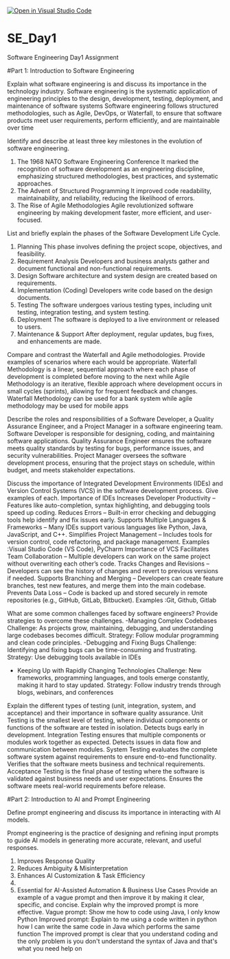 [![Open in Visual Studio Code](https://classroom.github.com/assets/open-in-vscode-2e0aaae1b6195c2367325f4f02e2d04e9abb55f0b24a779b69b11b9e10269abc.svg)](https://classroom.github.com/online_ide?assignment_repo_id=18390490&assignment_repo_type=AssignmentRepo)
# SE_Day1
Software Engineering Day1 Assignment

#Part 1: Introduction to Software Engineering

Explain what software engineering is and discuss its importance in the technology industry.
Software engineering is the systematic application of engineering principles to the design, development, testing, deployment, and maintenance of software systems
Software engineering follows structured methodologies, such as Agile, DevOps, or Waterfall, to ensure that software products meet user requirements, perform efficiently, and are maintainable over time

Identify and describe at least three key milestones in the evolution of software engineering.
1. The 1968 NATO Software Engineering Conference
   It marked the recognition of software development as an engineering discipline, emphasizing structured methodologies, best practices, and systematic approaches.
2. The Advent of Structured Programming
   It improved code readability, maintainability, and reliability, reducing the likelihood of errors.
3. The Rise of Agile Methodologies
   Agile revolutionized software engineering by making development faster, more efficient, and user-focused.

List and briefly explain the phases of the Software Development Life Cycle.
1. Planning
This phase involves defining the project scope, objectives, and feasibility.
2. Requirement Analysis
Developers and business analysts gather and document functional and non-functional requirements.
3. Design
Software architecture and system design are created based on requirements.
4. Implementation (Coding)
Developers write code based on the design documents.
5. Testing
The software undergoes various testing types, including unit testing, integration testing, and system testing.
6. Deployment
The software is deployed to a live environment or released to users.
7. Maintenance & Support
After deployment, regular updates, bug fixes, and enhancements are made.

Compare and contrast the Waterfall and Agile methodologies. Provide examples of scenarios where each would be appropriate. 
Waterfall Methodology is a linear, sequential approach where each phase of development is completed before moving to the next while Agile Methodology is an iterative, flexible approach where development occurs in small cycles (sprints), allowing for frequent feedback and changes.
Waterfall Methodology can be used for a bank system while agile methodology may be used for mobile apps

Describe the roles and responsibilities of a Software Developer, a Quality Assurance Engineer, and a Project Manager in a software engineering team.
 Software Developer is responsible for designing, coding, and maintaining software applications.
 Quality Assurance Engineer ensures the software meets quality standards by testing for bugs, performance issues, and security vulnerabilities.
 Project Manager oversees the software development process, ensuring that the project stays on schedule, within budget, and meets stakeholder expectations.

Discuss the importance of Integrated Development Environments (IDEs) and Version Control Systems (VCS) in the software development process. Give examples of each.
Importance of IDEs
Increases Developer Productivity – Features like auto-completion, syntax highlighting, and debugging tools speed up coding.
Reduces Errors – Built-in error checking and debugging tools help identify and fix issues early.
Supports Multiple Languages & Frameworks – Many IDEs support various languages like Python, Java, JavaScript, and C++.
Simplifies Project Management – Includes tools for version control, code refactoring, and package management.
Examples :Visual Studio Code (VS Code), PyCharm
Importance of VCS
Facilitates Team Collaboration – Multiple developers can work on the same project without overwriting each other’s code.
Tracks Changes and Revisions – Developers can see the history of changes and revert to previous versions if needed.
Supports Branching and Merging – Developers can create feature branches, test new features, and merge them into the main codebase.
Prevents Data Loss – Code is backed up and stored securely in remote repositories (e.g., GitHub, GitLab, Bitbucket).
Examples :Git, Github, Gitlab

What are some common challenges faced by software engineers? Provide strategies to overcome these challenges.
-Managing Complex Codebases
Challenge: As projects grow, maintaining, debugging, and understanding large codebases becomes difficult.
Strategy: Follow modular programming and clean code principles.
-Debugging and Fixing Bugs
Challenge: Identifying and fixing bugs can be time-consuming and frustrating.
Strategy: Use debugging tools available in IDEs 
- Keeping Up with Rapidly Changing Technologies
Challenge: New frameworks, programming languages, and tools emerge constantly, making it hard to stay updated.
Strategy: Follow industry trends through blogs, webinars, and conferences

Explain the different types of testing (unit, integration, system, and acceptance) and their importance in software quality assurance.
Unit Testing is the smallest level of testing, where individual components or functions of the software are tested in isolation.
 Detects bugs early in development.
Integration Testing ensures that multiple components or modules work together as expected.
 Detects issues in data flow and communication between modules.
System Testing evaluates the complete software system against requirements to ensure end-to-end functionality.
  Verifies that the software meets business and technical requirements.
Acceptance Testing is the final phase of testing where the software is validated against business needs and user expectations. 
  Ensures the software meets real-world requirements before release.
  
#Part 2: Introduction to AI and Prompt Engineering


Define prompt engineering and discuss its importance in interacting with AI models.

Prompt engineering is the practice of designing and refining input prompts to guide AI models in generating more accurate, relevant, and useful responses. 
 1. Improves Response Quality
 2. Reduces Ambiguity & Misinterpretation
 3. Enhances AI Customization & Task Efficiency
 4. 
 5. Essential for AI-Assisted Automation & Business Use Cases
Provide an example of a vague prompt and then improve it by making it clear, specific, and concise. Explain why the improved prompt is more effective.
Vague prompt: Show me how to code using Java, I only know Python
Improved prompt: Explain to me using a code written in python how I can write the same code in Java which performs the same function
The improved prompt is clear that you understand coding and the only problem is you don't understand the syntax of Java and that's what you need help on
